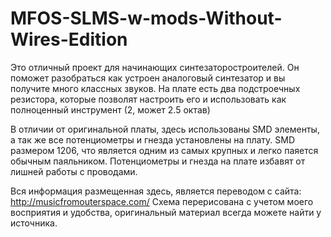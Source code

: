 # MFOS-SLMS-w-mods-Without-Wires-Edition

Это отличный проект для начинающих синтезаторостроителей.
Он поможет разобраться как устроен аналоговый синтезатор и вы получите много классных звуков.
На плате есть два подстроечных резистора, которые позволят настроить его и использовать как полноценный инструмент (2, может 2.5 октав)

В отличии от оригинальной платы, здесь использованы SMD элементы, а так же все потенциометры и гнезда установлены на плату.
SMD размером 1206, что является одним из самых крупных и легко паяется обычным паяльником.
Потенциометры и гнезда на плате избавят от лишней работы с проводами.

Вся информация размещенная здесь, является переводом с сайта: http://musicfromouterspace.com/
Схема перерисована с учетом моего восприятия и удобства, оригинальный материал всегда можете найти у источника.



